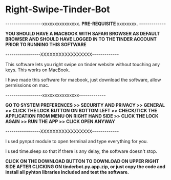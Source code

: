 # Right-Swipe-Tinder-Bot

------------------xxxxxxxxxxxxxxx.   <B> PRE-REQUISITE </B>  xxxxxxxx.  -------------

<B> YOU SHOULD HAVE A MACBOOK WITH SAFARI BROWSER AS DEFAULT BROWSER AND SHOULD HAVE LOGGED IN TO THE TINDER ACCOUNT PRIOR TO RUNNING THIS SOFTWARE </B>


-----------------XXXXXXXXXXXXXXXXX------------- </B>

This software lets you right swipe on tinder website without touching any keys. This works on MacBook. 

I have made this software for macbook, just download the software, allow permissions on mac.

------------------xxxxxxxxxxxxxxx-------------

<B>GO TO SYSTEM PREFERENCES >> SECURITY AND PRIVACY >> GENERAL >> CLICK THE LOCK BUTTON ON BOTTOM LEFT >> CHECK/TICK THE APPLICATION FROM MENU ON RIGHT HAND SIDE >> CLICK THE LOCK AGAIN >> RUN THE APP >> CLICK OPEN ANYWAY </B>

-----------------XXXXXXXXXXXXXXXXX------------- </B>


I used pynput module to open terminal and type everything for you.

I used time.sleep so that if there is any delay, the software doesn't stop.



<B> CLICK ON THE DOWNLOAD BUTTON TO DOWNLOAD ON UPPER RIGHT SIDE AFTER CLICKING ON tinderbot.py.app.zip, or just copy the code and install all pyhton libraries included and test the software. </B>



